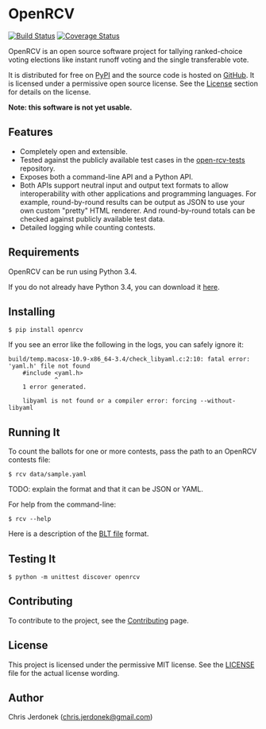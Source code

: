 OpenRCV
=======

[![Build Status](https://travis-ci.org/cjerdonek/open-rcv.svg?branch=master)](https://travis-ci.org/cjerdonek/open-rcv)
[![Coverage Status](https://img.shields.io/coveralls/cjerdonek/open-rcv.svg)](https://coveralls.io/r/cjerdonek/open-rcv?branch=master)

OpenRCV is an open source software project for tallying ranked-choice
voting elections like instant runoff voting and the single transferable vote.

It is distributed for free on [PyPI][openrcv-pypi] and the source code
is hosted on [GitHub][openrcv-github].  It is licensed under a permissive
open source license.  See the [License](#license) section for details
on the license.

**Note: this software is not yet usable.**


Features
--------

* Completely open and extensible.
* Tested against the publicly available test cases in the
  [open-rcv-tests][open-rcv-tests] repository.
* Exposes both a command-line API and a Python API.
* Both APIs support neutral input and output text formats to allow
  interoperability with other applications and programming languages.
  For example, round-by-round results can be output as JSON to use
  your own custom "pretty" HTML renderer.  And round-by-round totals can
  be checked against publicly available test data.
* Detailed logging while counting contests.


Requirements
------------

OpenRCV can be run using Python 3.4.

If you do not already have Python 3.4, you can download it
[here][python-download].


Installing
----------

    $ pip install openrcv

If you see an error like the following in the logs, you can safely ignore it:

    build/temp.macosx-10.9-x86_64-3.4/check_libyaml.c:2:10: fatal error: 'yaml.h' file not found
        #include <yaml.h>
                 ^
        1 error generated.

        libyaml is not found or a compiler error: forcing --without-libyaml


Running It
----------

To count the ballots for one or more contests, pass the path to an OpenRCV
contests file:

    $ rcv data/sample.yaml

TODO: explain the format and that it can be JSON or YAML.

For help from the command-line:

    $ rcv --help

Here is a description of the [BLT file][blt-description] format.


Testing It
----------

    $ python -m unittest discover openrcv


Contributing
------------

To contribute to the project, see the [Contributing][openrcv-contribute]
page.


License
-------

This project is licensed under the permissive MIT license.
See the [LICENSE](LICENSE) file for the actual license wording.


Author
------

Chris Jerdonek (<chris.jerdonek@gmail.com>)


[blt-description]: https://code.google.com/p/droop/wiki/BltFileFormat
[openrcv-contribute]: docs/contributing.md
[openrcv-github]: https://github.com/cjerdonek/open-rcv
[openrcv-pypi]: https://pypi.python.org/pypi/OpenRCV
[open-rcv-tests]: https://github.com/cjerdonek/open-rcv-tests
[python-download]: https://www.python.org/downloads/
